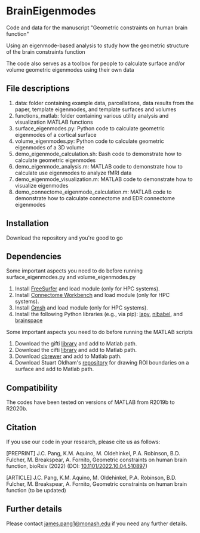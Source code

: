 # BrainEigenmodes
Code and data for the manuscript "Geometric constraints on human brain function"

Using an eigenmode-based analysis to study how the geometric structure of the brain constraints function

The code also serves as a toolbox for people to calculate surface and/or volume geometric eigenmodes using their own data

## File descriptions

1. data: folder containing example data, parcellations, data results from the paper, template eigenmodes, and template surfaces and volumes
2. functions_matlab: folder containing various utility analysis and visualization MATLAB functions
3. surface_eigenmodes.py: Python code to calculate geometric eigenmodes of a cortical surface
4. volume_eigenmodes.py: Python code to calculate geometric eigenmodes of a 3D volume
5. demo_eigenmode_calculation.sh: Bash code to demonstrate how to calculate geometric eigenmodes
6. demo_eigenmode_analysis.m: MATLAB code to demonstrate how to calculate use eigenmodes to analyze fMRI data
7. demo_eigenmode_visualization.m: MATLAB code to demonstrate how to visualize eigenmodes
8. demo_connectome_eigenmode_calculation.m: MATLAB code to demonstrate how to calculate connectome and EDR connectome eigenmodes

## Installation

Download the repository and you're good to go

## Dependencies

Some important aspects you need to do before running surface_eigenmodes.py and volume_eigenmodes.py

1. Install [FreeSurfer](https://surfer.nmr.mgh.harvard.edu/fswiki/DownloadAndInstall) and load module (only for HPC systems).
2. Install [Connectome Workbench](https://www.humanconnectome.org/software/get-connectome-workbench) and load module (only for HPC systems).
3. Install [Gmsh](https://gmsh.info/) and load module (only for HPC systems).
4. Install the following Python libraries (e.g., via pip): [lapy](https://github.com/Deep-MI/LaPy), [nibabel](https://nipy.org/nibabel/), and [brainspace](https://brainspace.readthedocs.io/en/latest/pages/install.html)

Some important aspects you need to do before running the MATLAB scripts

1. Download the gifti [library](https://github.com/gllmflndn/gifti) and add to Matlab path.
2. Download the cifti [library](https://github.com/Washington-University/cifti-matlab) and add to Matlab path.
3. Download [cbrewer](https://au.mathworks.com/matlabcentral/fileexchange/34087-cbrewer-colorbrewer-schemes-for-matlab) and add to Matlab path.
4. Download Stuart Oldham's [repository](https://github.com/StuartJO/plotSurfaceROIBoundary) for drawing ROI boundaries on a surface and add to Matlab path. 

## Compatibility

The codes have been tested on versions of MATLAB from R2019b to R2020b.

## Citation

If you use our code in your research, please cite us as follows:

[PREPRINT] J.C. Pang, K.M. Aquino, M. Oldehinkel, P.A. Robinson, B.D. Fulcher, M. Breakspear, A. Fornito, Geometric constraints on human brain function, bioRxiv (2022) (DOI: [10.1101/2022.10.04.510897](https://www.biorxiv.org/content/10.1101/2022.10.04.510897v1))

[ARTICLE] J.C. Pang, K.M. Aquino, M. Oldehinkel, P.A. Robinson, B.D. Fulcher, M. Breakspear, A. Fornito, Geometric constraints on human brain function (to be updated)

## Further details

Please contact james.pang1@monash.edu if you need any further details.
